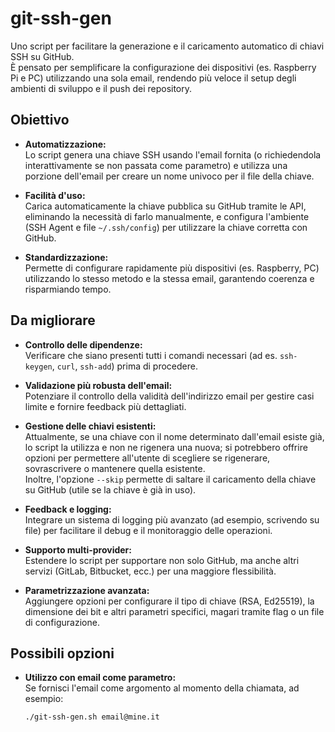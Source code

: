 # git-ssh-gen

Uno script per facilitare la generazione e il caricamento automatico di chiavi SSH su GitHub.  
È pensato per semplificare la configurazione dei dispositivi (es. Raspberry Pi e PC) utilizzando una sola email, rendendo più veloce il setup degli ambienti di sviluppo e il push dei repository.

## Obiettivo

- **Automatizzazione:**  
  Lo script genera una chiave SSH usando l'email fornita (o richiedendola interattivamente se non passata come parametro) e utilizza una porzione dell'email per creare un nome univoco per il file della chiave.
  
- **Facilità d'uso:**  
  Carica automaticamente la chiave pubblica su GitHub tramite le API, eliminando la necessità di farlo manualmente, e configura l'ambiente (SSH Agent e file `~/.ssh/config`) per utilizzare la chiave corretta con GitHub.
  
- **Standardizzazione:**  
  Permette di configurare rapidamente più dispositivi (es. Raspberry, PC) utilizzando lo stesso metodo e la stessa email, garantendo coerenza e risparmiando tempo.

## Da migliorare

- **Controllo delle dipendenze:**  
  Verificare che siano presenti tutti i comandi necessari (ad es. `ssh-keygen`, `curl`, `ssh-add`) prima di procedere.
  
- **Validazione più robusta dell'email:**  
  Potenziare il controllo della validità dell'indirizzo email per gestire casi limite e fornire feedback più dettagliati.
  
- **Gestione delle chiavi esistenti:**  
  Attualmente, se una chiave con il nome determinato dall'email esiste già, lo script la utilizza e non ne rigenera una nuova; si potrebbero offrire opzioni per permettere all'utente di scegliere se rigenerare, sovrascrivere o mantenere quella esistente.  
  Inoltre, l'opzione `--skip` permette di saltare il caricamento della chiave su GitHub (utile se la chiave è già in uso).
  
- **Feedback e logging:**  
  Integrare un sistema di logging più avanzato (ad esempio, scrivendo su file) per facilitare il debug e il monitoraggio delle operazioni.
  
- **Supporto multi-provider:**  
  Estendere lo script per supportare non solo GitHub, ma anche altri servizi (GitLab, Bitbucket, ecc.) per una maggiore flessibilità.
  
- **Parametrizzazione avanzata:**  
  Aggiungere opzioni per configurare il tipo di chiave (RSA, Ed25519), la dimensione dei bit e altri parametri specifici, magari tramite flag o un file di configurazione.

## Possibili opzioni

- **Utilizzo con email come parametro:**  
  Se fornisci l'email come argomento al momento della chiamata, ad esempio:

  ```bash
  ./git-ssh-gen.sh email@mine.it
